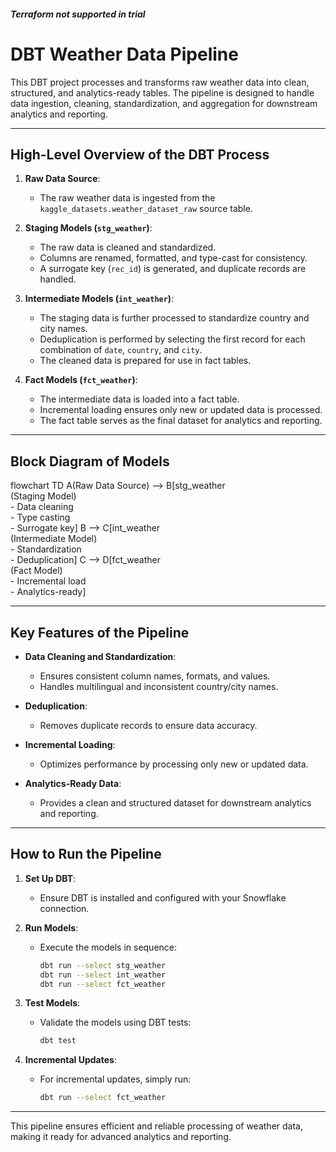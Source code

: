 ##### Terraform not supported in trial

# DBT Weather Data Pipeline

This DBT project processes and transforms raw weather data into clean, structured, and analytics-ready tables. The pipeline is designed to handle data ingestion, cleaning, standardization, and aggregation for downstream analytics and reporting.

---

## High-Level Overview of the DBT Process

1. **Raw Data Source**:
   - The raw weather data is ingested from the `kaggle_datasets.weather_dataset_raw` source table.

2. **Staging Models (`stg_weather`)**:
   - The raw data is cleaned and standardized.
   - Columns are renamed, formatted, and type-cast for consistency.
   - A surrogate key (`rec_id`) is generated, and duplicate records are handled.

3. **Intermediate Models (`int_weather`)**:
   - The staging data is further processed to standardize country and city names.
   - Deduplication is performed by selecting the first record for each combination of `date`, `country`, and `city`.
   - The cleaned data is prepared for use in fact tables.

4. **Fact Models (`fct_weather`)**:
   - The intermediate data is loaded into a fact table.
   - Incremental loading ensures only new or updated data is processed.
   - The fact table serves as the final dataset for analytics and reporting.

---

## Block Diagram of Models

flowchart TD
    A(Raw Data Source) --> B[stg_weather<br/>(Staging Model)<br/>- Data cleaning<br/>- Type casting<br/>- Surrogate key]
    B --> C[int_weather<br/>(Intermediate Model)<br/>- Standardization<br/>- Deduplication]
    C --> D[fct_weather<br/>(Fact Model)<br/>- Incremental load<br/>- Analytics-ready]




---

## Key Features of the Pipeline

- **Data Cleaning and Standardization**:
  - Ensures consistent column names, formats, and values.
  - Handles multilingual and inconsistent country/city names.

- **Deduplication**:
  - Removes duplicate records to ensure data accuracy.

- **Incremental Loading**:
  - Optimizes performance by processing only new or updated data.

- **Analytics-Ready Data**:
  - Provides a clean and structured dataset for downstream analytics and reporting.

---

## How to Run the Pipeline

1. **Set Up DBT**:
   - Ensure DBT is installed and configured with your Snowflake connection.

2. **Run Models**:
   - Execute the models in sequence:
     ```bash
     dbt run --select stg_weather
     dbt run --select int_weather
     dbt run --select fct_weather
     ```

3. **Test Models**:
   - Validate the models using DBT tests:
     ```bash
     dbt test
     ```

4. **Incremental Updates**:
   - For incremental updates, simply run:
     ```bash
     dbt run --select fct_weather
     ```

---

This pipeline ensures efficient and reliable processing of weather data, making it ready for advanced analytics and reporting.